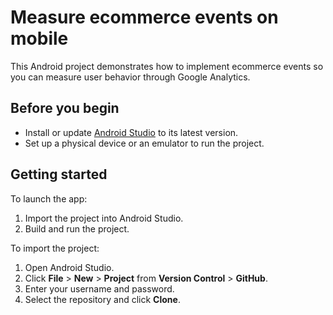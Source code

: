 # Measure ecommerce events on mobile

This Android project demonstrates how to implement ecommerce events so you can measure user behavior through Google Analytics.

## Before you begin

* Install or update [Android Studio](https://developer.android.com/studio) to its latest version.
* Set up a physical device or an emulator to run the project.

## Getting started

To launch the app:

1. Import the project into Android Studio.
1. Build and run the project.

To import the project:

1. Open Android Studio.
1. Click **File** > **New** > **Project** from **Version Control** > **GitHub**.
1. Enter your username and password.
1. Select the repository and click **Clone**.
